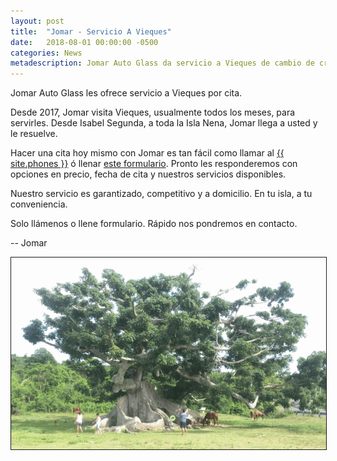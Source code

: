 ```yaml
---
layout: post
title:  "Jomar - Servicio A Vieques"
date:   2018-08-01 00:00:00 -0500
categories: News
metadescription: Jomar Auto Glass da servicio a Vieques de cambio de cristales de carros.
---
```


Jomar Auto Glass les ofrece servicio a Vieques por cita.

Desde 2017, Jomar visita Vieques, usualmente todos los meses, para servirles. Desde Isabel Segunda, a toda la Isla Nena, Jomar llega a usted y le resuelve.


Hacer una cita hoy mismo con Jomar es tan fácil como llamar al <a href="tel:{{ site.phones-link }}" title="{{ site.phones }}">{{ site.phones }}</a> ó llenar <a href="{{ site.baseurl }}/cotizacion/index.html" title="Formulario">este formulario</a>. Pronto les responderemos con opciones en precio, fecha de cita y nuestros servicios disponibles.

Nuestro servicio es garantizado, competitivo y a domicilio. En tu isla, a tu conveniencia.

Solo llámenos o llene formulario. Rápido nos pondremos en contacto.

-- Jomar

<img src="/assets/pictures/vieques-arbol.png" alt="Vieques Arbol" border="1">
